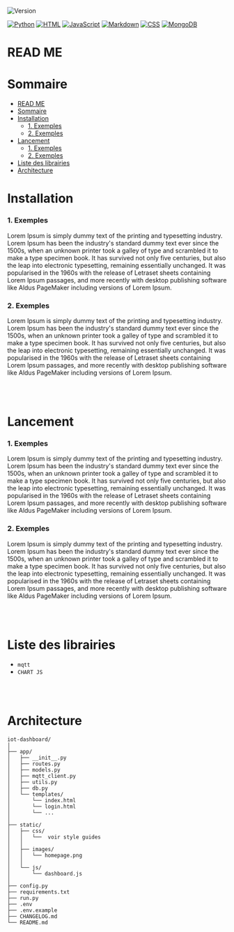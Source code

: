 ![Version](https://img.shields.io/badge/version-1.0.0-lightgrey?style=flat)

[![Python](https://img.shields.io/badge/Python-3776AB?logo=python&logoColor=fff)](#)
[![HTML](https://img.shields.io/badge/HTML-%23E34F26.svg?logo=html5&logoColor=white)](#)
[![JavaScript](https://img.shields.io/badge/JavaScript-F7DF1E?logo=javascript&logoColor=000)](#)
[![Markdown](https://img.shields.io/badge/Markdown-%23000000.svg?logo=markdown&logoColor=white)](#)
[![CSS](https://img.shields.io/badge/CSS-639?logo=css&logoColor=fff)](#)
[![MongoDB](https://img.shields.io/badge/MongoDB-%234ea94b.svg?logo=mongodb&logoColor=white)](#)



# READ ME 
# Sommaire
- [READ ME](#read-me)
- [Sommaire](#sommaire)
- [Installation](#installation)
    - [1. Exemples](#1-exemples)
    - [2. Exemples](#2-exemples)
- [Lancement](#lancement)
    - [1. Exemples](#1-exemples-1)
    - [2. Exemples](#2-exemples-1)
- [Liste des librairies](#liste-des-librairies)
- [Architecture](#architecture)


# Installation
### 1. Exemples
Lorem Ipsum is simply dummy text of the printing and typesetting industry. Lorem Ipsum has been the industry's standard dummy text ever since the 1500s, when an unknown printer took a galley of type and scrambled it to make a type specimen book. It has survived not only five centuries, but also the leap into electronic typesetting, remaining essentially unchanged. It was popularised in the 1960s with the release of Letraset sheets containing Lorem Ipsum passages, and more recently with desktop publishing software like Aldus PageMaker including versions of Lorem Ipsum.

### 2. Exemples
Lorem Ipsum is simply dummy text of the printing and typesetting industry. Lorem Ipsum has been the industry's standard dummy text ever since the 1500s, when an unknown printer took a galley of type and scrambled it to make a type specimen book. It has survived not only five centuries, but also the leap into electronic typesetting, remaining essentially unchanged. It was popularised in the 1960s with the release of Letraset sheets containing Lorem Ipsum passages, and more recently with desktop publishing software like Aldus PageMaker including versions of Lorem Ipsum.

<br /><br />

# Lancement
### 1. Exemples
Lorem Ipsum is simply dummy text of the printing and typesetting industry. Lorem Ipsum has been the industry's standard dummy text ever since the 1500s, when an unknown printer took a galley of type and scrambled it to make a type specimen book. It has survived not only five centuries, but also the leap into electronic typesetting, remaining essentially unchanged. It was popularised in the 1960s with the release of Letraset sheets containing Lorem Ipsum passages, and more recently with desktop publishing software like Aldus PageMaker including versions of Lorem Ipsum.

### 2. Exemples
Lorem Ipsum is simply dummy text of the printing and typesetting industry. Lorem Ipsum has been the industry's standard dummy text ever since the 1500s, when an unknown printer took a galley of type and scrambled it to make a type specimen book. It has survived not only five centuries, but also the leap into electronic typesetting, remaining essentially unchanged. It was popularised in the 1960s with the release of Letraset sheets containing Lorem Ipsum passages, and more recently with desktop publishing software like Aldus PageMaker including versions of Lorem Ipsum.

<br /><br />


# Liste des librairies
- ```mqtt```
- ```CHART JS```

<br /><br />






# Architecture
```
iot-dashboard/
│
├── app/
│   ├── __init__.py
│   ├── routes.py
│   ├── models.py
│   ├── mqtt_client.py
│   ├── utils.py
│   ├── db.py
│   └── templates/
│       └── index.html
│       └── login.html
│       └── ...
│
├── static/
│   ├── css/
│   │   └──  voir style guides
│   │
│   ├── images/
│   │   └── homepage.png
│   │
│   └── js/
│       └── dashboard.js
│
├── config.py
├── requirements.txt
├── run.py
├── .env
├── .env.example
├── CHANGELOG.md
└── README.md
```

